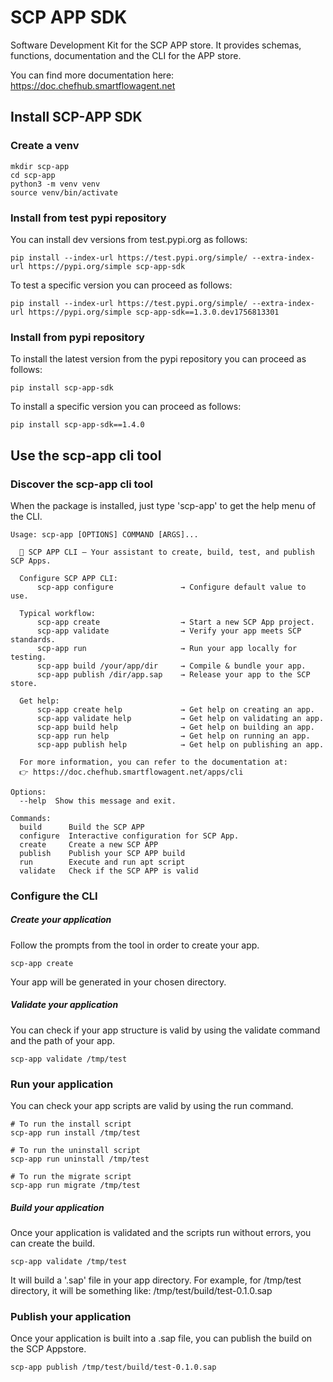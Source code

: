 # SCP APP SDK
Software Development Kit for the SCP APP store. It provides schemas, functions, documentation and the CLI for the APP store.

You can find more documentation here: https://doc.chefhub.smartflowagent.net

## Install SCP-APP SDK

### Create a venv

```
mkdir scp-app
cd scp-app
python3 -m venv venv
source venv/bin/activate
```
### Install from test pypi repository

You can install dev versions from test.pypi.org as follows:
```
pip install --index-url https://test.pypi.org/simple/ --extra-index-url https://pypi.org/simple scp-app-sdk

```

To test a specific version you can proceed as follows:
```
pip install --index-url https://test.pypi.org/simple/ --extra-index-url https://pypi.org/simple scp-app-sdk==1.3.0.dev1756813301
```

### Install from pypi repository
To install the latest version from the pypi repository you can proceed as follows:
```
pip install scp-app-sdk
```

To install a specific version you can proceed as follows:
```
pip install scp-app-sdk==1.4.0
```

## Use the scp-app cli tool

### Discover the scp-app cli tool
When the package is installed, just type 'scp-app' to get the help menu of the CLI.

```
Usage: scp-app [OPTIONS] COMMAND [ARGS]...

  🚀 SCP APP CLI – Your assistant to create, build, test, and publish SCP Apps.

  Configure SCP APP CLI:
      scp-app configure               → Configure default value to use.

  Typical workflow:
      scp-app create                  → Start a new SCP App project.
      scp-app validate                → Verify your app meets SCP standards.
      scp-app run                     → Run your app locally for testing.
      scp-app build /your/app/dir     → Compile & bundle your app.
      scp-app publish /dir/app.sap    → Release your app to the SCP store.

  Get help:
      scp-app create help             → Get help on creating an app.
      scp-app validate help           → Get help on validating an app.
      scp-app build help              → Get help on building an app.
      scp-app run help                → Get help on running an app.
      scp-app publish help            → Get help on publishing an app.

  For more information, you can refer to the documentation at:
  👉 https://doc.chefhub.smartflowagent.net/apps/cli

Options:
  --help  Show this message and exit.

Commands:
  build      Build the SCP APP
  configure  Interactive configuration for SCP App.
  create     Create a new SCP APP
  publish    Publish your SCP APP build
  run        Execute and run apt script
  validate   Check if the SCP APP is valid
```

### Configure the CLI 

##### Create your application
Follow the prompts from the tool in order to create your app.

```
scp-app create
```

Your app will be generated in your chosen directory.

##### Validate your application
You can check if your app structure is valid by using the validate command and the path of your app.

```
scp-app validate /tmp/test
```


### Run your application
You can check your app scripts are valid by using the run command.

```
# To run the install script
scp-app run install /tmp/test

# To run the uninstall script
scp-app run uninstall /tmp/test

# To run the migrate script
scp-app run migrate /tmp/test
```

##### Build your application
Once your application is validated and the scripts run without errors, you can create the build.

```
scp-app validate /tmp/test
```

It will build a '.sap' file in your app directory.
For example, for /tmp/test directory, it will be something like: /tmp/test/build/test-0.1.0.sap

### Publish your application
Once your application is built into a .sap file, you can publish the build on the SCP Appstore.

```
scp-app publish /tmp/test/build/test-0.1.0.sap
```


